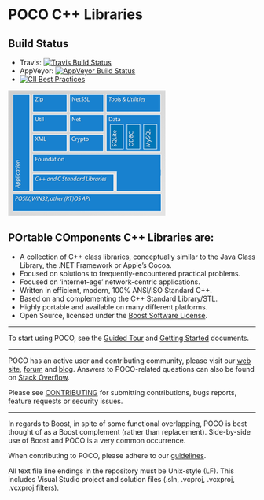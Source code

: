 POCO C++ Libraries
==================

Build Status
------------

- Travis: [![Travis Build Status](https://travis-ci.org/pocoproject/poco.png?branch=develop)](https://travis-ci.org/pocoproject/poco)
- AppVeyor: [![AppVeyor Build Status](https://ci.appveyor.com/api/projects/status/7iyrx3f233s3akae)](https://ci.appveyor.com/project/obiltschnig/poco)
- [![CII Best Practices](https://bestpractices.coreinfrastructure.org/projects/370/badge)](https://bestpractices.coreinfrastructure.org/projects/370)


![alt text][logo]

POrtable COmponents C++ Libraries are:
--------------------------------------
- A collection of C++ class libraries, conceptually similar to the Java Class Library, the .NET Framework or Apple’s Cocoa.
- Focused on solutions to frequently-encountered practical problems.
- Focused on ‘internet-age’ network-centric applications.
- Written in efficient, modern, 100% ANSI/ISO Standard C++.
- Based on and complementing the C++ Standard Library/STL.
- Highly portable and available on many different platforms.
- Open Source, licensed under the [Boost Software License](https://spdx.org/licenses/BSL-1.0).

----
To start using POCO, see the [Guided Tour](https://pocoproject.org/docs/00100-GuidedTour.html) and [Getting Started](https://pocoproject.org/docs/00200-GettingStarted.html) documents.

----
POCO has an active user and contributing community, please visit our [web site](https://pocoproject.org), [forum](https://pocoproject.org/forum) and [blog](https://pocoproject.org/blog).
Answers to POCO-related questions can also be found on [Stack Overflow](https://stackoverflow.com/questions/tagged/poco-libraries).

Please see [CONTRIBUTING](CONTRIBUTING.md) for submitting contributions, bugs reports, feature requests or security issues.

----
In regards to Boost, in spite of some functional overlapping,
POCO is best thought of as a Boost complement (rather than replacement).
Side-by-side use of Boost and POCO is a very common occurrence.

When contributing to POCO, please adhere to our [guidelines](https://github.com/pocoproject/poco/blob/develop/CONTRIBUTING.md).


All text file line endings in the repository must be Unix-style (LF).
This includes Visual Studio project and solution files (.sln, .vcproj, .vcxproj, .vcxproj.filters).

[logo]: https://raw.githubusercontent.com/pocoproject/poco/develop/doc/poco.png "Poco Layout"
